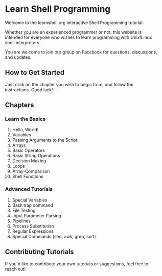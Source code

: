 # Learn Shell Programming

Welcome to the learnshell.org interactive Shell Programming tutorial.

Whether you are an experienced programmer or not, this website is intended for everyone who wishes to learn programming with Unix/Linux shell interpreters.

You are welcome to join our group on Facebook for questions, discussions, and updates.

## How to Get Started

Just click on the chapter you wish to begin from, and follow the instructions. Good luck!

## Chapters

### Learn the Basics
1. Hello, World!
2. Variables
3. Passing Arguments to the Script
4. Arrays
5. Basic Operators
6. Basic String Operations
7. Decision Making
8. Loops
9. Array-Comparison
10. Shell Functions

### Advanced Tutorials
1. Special Variables
2. Bash trap command
3. File Testing
4. Input Parameter Parsing
5. Pipelines
6. Process Substitution
7. Regular Expressions
8. Special Commands (sed, awk, grep, sort)

## Contributing Tutorials
If you'd like to contribute your own tutorials or suggestions, feel free to reach out!

